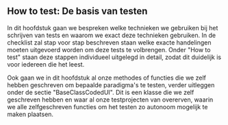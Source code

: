 
## How to test: De basis van testen

In dit hoofdstuk gaan we bespreken welke technieken we gebruiken bij het schrijven van tests en waarom we exact deze technieken gebruiken. In de checklist zal stap voor stap beschreven staan welke exacte handelingen moeten uitgevoerd worden om deze tests te volbrengen. Onder "How to test" staan deze stappen individueel uitgelegd in detail, zodat dit duidelijk is voor iedereen die het leest. 

Ook gaan we in dit hoofdstuk al onze methodes of functies die we zelf hebben geschreven om bepaalde paradigma's te testen, verder uitleggen onder de sectie "BaseClassCodedUI". Dit is een klasse die we zelf geschreven hebben en waar al onze testprojecten van overerven, waarin we alle zelfgeschreven functies om het testen zo autonoom mogelijk te maken plaatsen. 